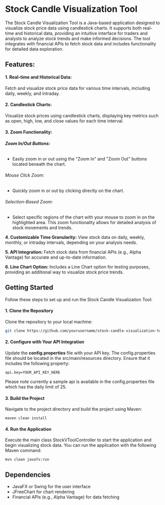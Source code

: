 # **Stock Candle Visualization Tool**

The Stock Candle Visualization Tool is a Java-based application designed to visualize stock price data using candlestick charts. It supports both real-time and historical data, providing an intuitive interface for traders and analysts to analyze stock trends and make informed decisions. The tool integrates with financial APIs to fetch stock data and includes functionality for detailed data exploration.

## Features:

#### **1. Real-time and Historical Data:**

Fetch and visualize stock price data for various time intervals, including daily, weekly, and intraday.

#### **2. Candlestick Charts:**

Visualize stock prices using candlestick charts, displaying key metrics such as open, high, low, and close values for each time interval.

#### **3. Zoom Functionality:**

###### **Zoom In/Out Buttons:** 
- Easily zoom in or out using the "Zoom In" and "Zoom Out" buttons located beneath the chart.
###### Mouse Click Zoom:
- Quickly zoom in or out by clicking directly on the chart.

###### Selection-Based Zoom:
- Select specific regions of the chart with your mouse to zoom in on the highlighted area.
This zoom functionality allows for detailed analysis of stock movements and trends.

**4. Customizable Time Granularity:**
View stock data on daily, weekly, monthly, or intraday intervals, depending on your analysis needs.

**5. API Integration:**
Fetch stock data from financial APIs (e.g., Alpha Vantage) for accurate and up-to-date information.

**6. Line Chart Option:**
Includes a Line Chart option for testing purposes, providing an additional way to visualize stock price trends.

## Getting Started

Follow these steps to set up and run the Stock Candle Visualization Tool:

#### 1. Clone the Repository

Clone the repository to your local machine:

```bash
git clone https://github.com/yourusername/stock-candle-visualization-tool.git 
```

#### 2. Configure with Your API Integration
   Update the **config.properties** file with your API key. The config.properties file should be located in the src/main/resources directory. Ensure that it includes the following property:
 
  ``` api.key=YOUR_API_KEY_HERE ```

Please note currently a sample api is available in the config.properties file which has the daily limit of 25.

#### 3. Build the Project
   Navigate to the project directory and build the project using Maven:

```maven clean install```

#### 4. Run the Application
Execute the main class StockVToolController to start the application and begin visualizing stock data. You can run the application with the following Maven command:

```mvn clean javafx:run```
 
## Dependencies
* JavaFX or Swing for the user interface
* JFreeChart for chart rendering
* Financial APIs (e.g., Alpha Vantage) for data fetching